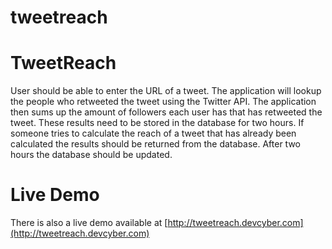 # tweetreach

TweetReach
====================================

User should be able to enter the URL of a tweet. The application will lookup the people who retweeted the tweet using the Twitter API.
The application then sums up the amount of followers each user has that has retweeted the tweet. These results need to be stored in the database for two hours.
If someone tries to calculate the reach of a tweet that has already been calculated the results should be returned from the database. After two hours the database should be updated.

Live Demo
=========

There is also a live demo  available at [http://tweetreach.devcyber.com](http://tweetreach.devcyber.com)

